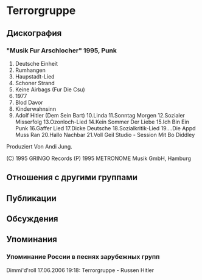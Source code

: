 # Terrorgruppe



## Дискография

### "Musik Fur Arschlocher" 1995, Punk

1.  Deutsche Einheit
2.  Rumhangen
3.  Haupstadt-Lied
4.  Schoner Strand
5.  Keine Airbags (Fur Die Csu)
6.  1977
7.  Blod Davor
8.  Kinderwahnsinn
9.  Adolf Hitler (Dem Sein Bart)
10.Linda
11.Sonntag Morgen
12.Sozialer Misserfolg
13.Ozonloch-Lied
14.Kein Sommer Der Liebe
15.Ich Bin Ein Punk
16.Gaffer Lied
17.Dicke Deutsche
18.Sozialkritik-Lied
19....Die Appd Muss Ran
20.Hallo Nachbar
21.Voll Geil Studio - Session Mit Bo Diddley

Produziert Von Andi Jung.

(C) 1995 GRINGO Records
(P) 1995 METRONOME Musik GmbH, Hamburg


## Отношения с другими группами


## Публикации


## Обсуждения


## Упоминания

### Упоминание России в песнях зарубежных групп

Dimmi'd'roll 17.06.2006 19:18:
Terrorgruppe - Russen Hitler

